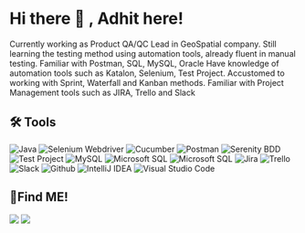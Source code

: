 # Hi there 👋 , Adhit here!

Currently working as Product QA/QC Lead in GeoSpatial company. Still learning the testing method using automation tools, already fluent in manual testing.
Familiar with Postman, SQL, MySQL, Oracle
Have knowledge of automation tools such as Katalon, Selenium, Test Project.
Accustomed to working with Sprint, Waterfall and Kanban methods.
Familiar with Project Management tools such as JIRA, Trello and Slack





## 🛠 Tools
![Java](https://img.shields.io/badge/-java-181717?style=for-the-badge&logo=java)
![Selenium Webdriver](https://img.shields.io/badge/-selenium-181717?style=for-the-badge&logo=selenium)
![Cucumber](https://img.shields.io/badge/-cucumber-181717?style=for-the-badge&logo=cucumber)
![Postman](https://img.shields.io/badge/-postman-181717?style=for-the-badge&logo=postman)
![Serenity BDD](https://img.shields.io/badge/-serenitybdd-181717?style=for-the-badge&logo=serenitybdd)
![Test Project](https://img.shields.io/badge/-testproject-181717?style=for-the-badge&logo=testproject)
![MySQL](https://img.shields.io/badge/-mysql-181717?style=for-the-badge&logo=mysql)
![Microsoft SQL](https://img.shields.io/badge/-mssql-181717?style=for-the-badge&logo=mssql)
![Microsoft SQL](https://img.shields.io/badge/-oracle-181717?style=for-the-badge&logo=oracle)
![Jira](https://img.shields.io/badge/-jira-181717?style=for-the-badge&logo=jira)
![Trello](https://img.shields.io/badge/-trello-181717?style=for-the-badge&logo=trello)
![Slack](https://img.shields.io/badge/-slack-181717?style=for-the-badge&logo=slack)
![Github](https://img.shields.io/badge/GitHub-100000?style=for-the-badge&logo=github&logoColor=white)
![IntelliJ IDEA](https://img.shields.io/badge/IntelliJIDEA-000000.svg?style=for-the-badge&logo=intellij-idea&logoColor=white)
![Visual Studio Code](https://img.shields.io/badge/Visual%20Studio%20Code-0078d7.svg?style=for-the-badge&logo=visual-studio-code&logoColor=white)





## 🔗Find ME!
<p>
    <a href="https://www.linkedin.com/in/adhitya-dwi-prananta-43b03856/" target="blank"><img src="https://img.shields.io/badge/-linkedin-181717?style=for-the-badge&logo=linkedin" /></a>
    <a href="https://www.instagram.com/adhityagie/" target="blank"><img src="https://img.shields.io/badge/-instagram-181717?style=for-the-badge&logo=instagram" /></a>
</p>
